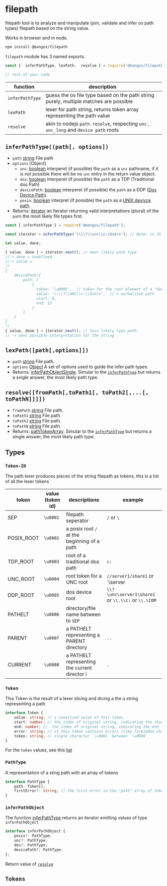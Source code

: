 
# filepath

filepath tool is to analyze and manipulate (join, validate and infer os path types) filepath based on the string value.

Works in browser and in node.

```bash
npm install @mangos/filepath
```

`filepath` module has 3 named exports.

```javascript
const {  inferPathType, lexPath,  resolve } = require('@mangos/filepath');

// rest of your code
```

| function        | description                                                                           |
|-----------------|---------------------------------------------------------------------------------------|
| `inferPathType` | guess the os file type based on the path string purely, multiple matches are possible |
| `lexPath`       | lexer for path string, returns token array representing the path value                |
| `resolve`       | akin to nodejs `path.resolve`, respecting `unc` , `unc_long` and `device path` roots  |


## `inferPathType((path[, options])`

- `path` [string][string] File path
- `options` [Object]
    - `unc`: [boolean][boolean] interperet (if possible) the `path` as a `unc` pathname, if it is not possible there will be no `unc` entry in the return value object.
    - `dos`: [boolean][boolean] interperet (if possible) the `path` as a TDP (Traditional dos Path)
    - `devicePath`: [boolean][boolean] interperet (if possible) the `path` as a DDP ([Dos Device Path](#ddp)).
    - `posix`: [boolean][boolean] interpret (if possible) the `path` as a [UNIX devivce path][posix]. 
- Returns: [iterator<inferPathObject>](#infer-path-object) an Iterator returning valid interpretations (plural) of the `path` the most likely file types first.

```javascript
const { inferPathType } = require('@mangos/filepath');

const iterator = inferPathType('\\\\?\\unc\\c:/Users'); // Note: in JS you need to escape backslashes \\

let value, done;

{ value, done } = iterator.next(); // most likely path type
//-> done = undefined.
//-> value =
/*
{
    devicePath:{
        path: [ 
            { 
              token: '\u0005',  // token for the root element of a "devicePath" 
              value: '\\\\?\\UNC\\c:\\Users',  //-> normalized path
              start: 0,
              end: 15 
            } 
        ] 
    } 
}
*/
{ value, done } = iterator.next(); // less likely type path
// -> next possible interpretation for the string
```

## `lexPath([path[,options]])`

- `path` [string][string] File path.
- `options` [Object](#option-object) A set of options used to guide the infer path types.
- Returns: [inferPathObjectSingle](#infer-path-object-single). Simular to the [`inferPathType`](#inferpathtypepath-options) but returns a single answer, the most likely path type.

## `resolve([fromPath[,toPath1[, toPath2[,...[, toPathN]]]])`

- `fromPath` [string][string] File path.
- `toPath1` [string][string] File path.
- `toPath2` [string][string] File path.
- `toPathN` [string][string] File path.
- Returns: [pathTokenArray](#inferpathobject). Simular to the [`inferPathType`](#inferpathtypepath-options) but returns a single answer, the most likely path type.

## Types

### `Token-ID`

The path lexer produces pieces of the string filepath as tokens, this is a list of all the lexer tokens

| token      | value (token id) | descriptions                                  | example                                            |
|------------|------------------|-----------------------------------------------|----------------------------------------------------|
| SEP        | `\u0001`         | filepath seperator                            | `/` or `\`                                         |
| POSIX_ROOT | `\u0002`         | a posix root `/` at the beginning of a path   |                                                    |
| TDP_ROOT   | `\u0003`         | root of a traditional dos path                | `c:`                                               |
| UNC_ROOT   | `\u0004`         | root token for a UNC root                     | `//server1/share1` or `\\server|\share1`           |
| DDP_ROOT   | `\u0005`         | dos device root                               | `\\?\unc\server1\share1` or `\\.\\c:` or `\\.\COM` |
| PATHELT    | `\u0006`         | directory/file name between to `SEP`          |                                                    |
| PARENT     | `\u0007`         | a PATHELT representing a PARENT directory     | `..`                                               |
| CURRENT    | `\u0008`         | a PATHELT representing the current director i | `.`                                                |


### `Token`

This Token is the result of a lexer slicing and dicing a the a string representing a path

```typescript
interface Token {
    value: string; // a sanatized value of this token
    start: number; // the index of original string, indicating the start of the token
    end: number; //  the index of original string, indicating the end (inclusive) of the token
    error: string; // it this token contains errors (like forbidden charactes in dos paths)
    token: string; // single character `\u0001` between `\u0008`
}
```

For the `token` values, see this [list](#token-id)


### `PathType`

A representation of a sting path with an array of tokens

```typescript
interface PathType { 
    path: Token[];
    firstError?: string; // the first error in the "path" array of tokens.
}
```

### `inferPathObject`

The function [inferPathType](#inferpathtypepath-options) returns an iterator emitting values of type `inferPathObject`

```typescript
interface inferPathObject {
    posix?: PathType;
    unc?: PathType;
    dos?: PathType;
    devicePath?: PathType;
};
```

Return value of [`resolve`](#resolvefrompathtopath1-topath2-topathn)


## `Tokens`



[string]: https://developer.mozilla.org/en-US/docs/Web/JavaScript/Data_structures#String_type
[boolean]: https://developer.mozilla.org/en-US/docs/Web/JavaScript/Data_structures#Boolean_type
[ddp]: https://docs.microsoft.com/en-us/dotnet/standard/io/file-path-formats#dos-device-paths
[tdp]: https://docs.microsoft.com/en-us/dotnet/standard/io/file-path-formats#traditional-dos-paths
[posix]: https://pubs.opengroup.org/onlinepubs/009695399/basedefs/xbd_chap03.html#tag_03_266